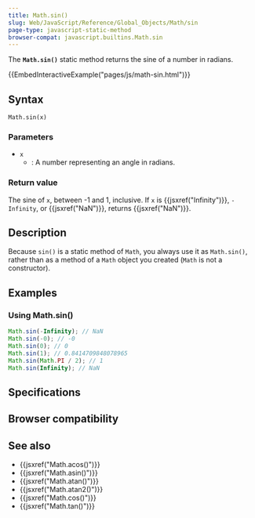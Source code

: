 ```yaml
---
title: Math.sin()
slug: Web/JavaScript/Reference/Global_Objects/Math/sin
page-type: javascript-static-method
browser-compat: javascript.builtins.Math.sin
---
```




The **`Math.sin()`** static method returns the sine of a number in radians.

{{EmbedInteractiveExample("pages/js/math-sin.html")}}

## Syntax

```js-nolint
Math.sin(x)
```

### Parameters

- `x`
  - : A number representing an angle in radians.

### Return value

The sine of `x`, between -1 and 1, inclusive. If `x` is {{jsxref("Infinity")}}, `-Infinity`, or {{jsxref("NaN")}}, returns {{jsxref("NaN")}}.

## Description

Because `sin()` is a static method of `Math`, you always use it as `Math.sin()`, rather than as a method of a `Math` object you created (`Math` is not a constructor).

## Examples

### Using Math.sin()

```js
Math.sin(-Infinity); // NaN
Math.sin(-0); // -0
Math.sin(0); // 0
Math.sin(1); // 0.8414709848078965
Math.sin(Math.PI / 2); // 1
Math.sin(Infinity); // NaN
```

## Specifications



## Browser compatibility



## See also

- {{jsxref("Math.acos()")}}
- {{jsxref("Math.asin()")}}
- {{jsxref("Math.atan()")}}
- {{jsxref("Math.atan2()")}}
- {{jsxref("Math.cos()")}}
- {{jsxref("Math.tan()")}}
